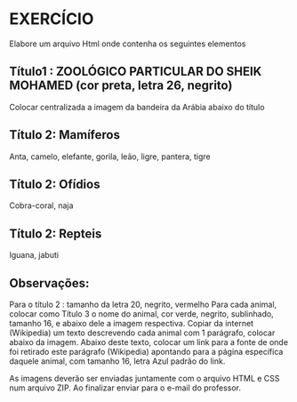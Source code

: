 <h1>EXERCÍCIO</h1>

Elabore um arquivo Html onde contenha os seguintes elementos


<h2>Título1 : ZOOLÓGICO PARTICULAR DO SHEIK MOHAMED  (cor preta, letra 26, negrito) </h2>
Colocar centralizada a imagem da bandeira da Arábia abaixo do título

<h2>Título 2: Mamíferos </h2>
Anta, camelo, elefante, gorila, leão, ligre, pantera, tigre

<h2>Título 2: Ofídios</h2>
Cobra-coral, naja

<h2>Título 2: Repteis</h2>
Iguana, jabuti


<h2>Observações:</h2>
Para o título 2 : tamanho da letra 20, negrito, vermelho
Para cada animal, colocar como Título 3 o nome do animal, cor verde, negrito, sublinhado, tamanho 16, e abaixo dele a imagem respectiva.
Copiar da internet (Wikipedia) um texto descrevendo cada animal com 1 parágrafo, colocar abaixo da imagem.
Abaixo deste texto, colocar um link para a fonte de onde foi retirado este parágrafo (Wikipedia) apontando para a página específica daquele animal,
 com tamanho 16, letra Azul padrão do link.


As imagens deverão ser enviadas juntamente com o arquivo HTML e CSS num arquivo ZIP.
Ao finalizar enviar para o e-mail do professor.